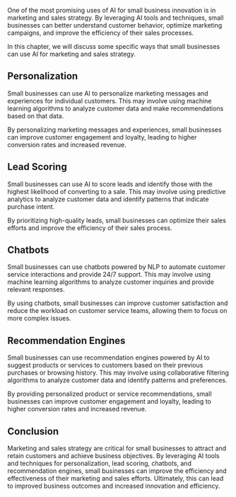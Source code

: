 
One of the most promising uses of AI for small business innovation is in marketing and sales strategy. By leveraging AI tools and techniques, small businesses can better understand customer behavior, optimize marketing campaigns, and improve the efficiency of their sales processes.

In this chapter, we will discuss some specific ways that small businesses can use AI for marketing and sales strategy.

Personalization
---------------

Small businesses can use AI to personalize marketing messages and experiences for individual customers. This may involve using machine learning algorithms to analyze customer data and make recommendations based on that data.

By personalizing marketing messages and experiences, small businesses can improve customer engagement and loyalty, leading to higher conversion rates and increased revenue.

Lead Scoring
------------

Small businesses can use AI to score leads and identify those with the highest likelihood of converting to a sale. This may involve using predictive analytics to analyze customer data and identify patterns that indicate purchase intent.

By prioritizing high-quality leads, small businesses can optimize their sales efforts and improve the efficiency of their sales process.

Chatbots
--------

Small businesses can use chatbots powered by NLP to automate customer service interactions and provide 24/7 support. This may involve using machine learning algorithms to analyze customer inquiries and provide relevant responses.

By using chatbots, small businesses can improve customer satisfaction and reduce the workload on customer service teams, allowing them to focus on more complex issues.

Recommendation Engines
----------------------

Small businesses can use recommendation engines powered by AI to suggest products or services to customers based on their previous purchases or browsing history. This may involve using collaborative filtering algorithms to analyze customer data and identify patterns and preferences.

By providing personalized product or service recommendations, small businesses can improve customer engagement and loyalty, leading to higher conversion rates and increased revenue.

Conclusion
----------

Marketing and sales strategy are critical for small businesses to attract and retain customers and achieve business objectives. By leveraging AI tools and techniques for personalization, lead scoring, chatbots, and recommendation engines, small businesses can improve the efficiency and effectiveness of their marketing and sales efforts. Ultimately, this can lead to improved business outcomes and increased innovation and efficiency.
